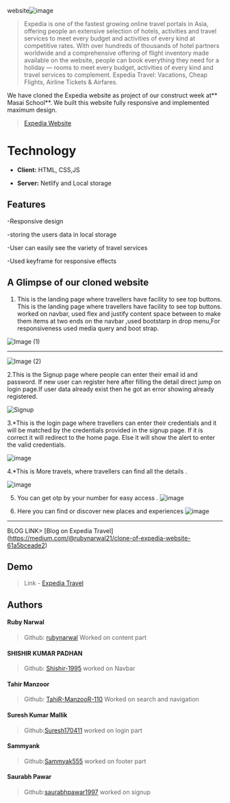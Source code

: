 

 website![image](https://www.expedia.co.in/_dms/header/logo.svg?locale=en_GB&siteid=27&2)


> Expedia is one of the fastest growing online travel portals in Asia, offering people an extensive selection of hotels, activities and travel services to meet every budget and activities of every kind at competitive rates. With over hundreds of thousands of hotel partners worldwide and a comprehensive offering of flight inventory made available on the website, people can book everything they need for a holiday — rooms to meet every budget, activities of every kind and travel services to complement. Expedia Travel: Vacations, Cheap Flights, Airline Tickets & Airfares.

We have cloned the Expedia website as project of our construct week at** Masai School**. We built this website fully responsive and implemented maximum design.
> 
> [Expedia Website]()
 

  
# Technology


- **Client:** HTML, CSS,JS

- **Server:** Netlify and Local storage




  
## Features

-Responsive design

-storing the users data in local storage

-User can easily see the variety of travel services

-Used keyframe for responsive effects
 



## A Glimpse of our cloned website

   1. This is the landing page where travellers have facility to see top buttons.
      This is the landing page where travellers have facility to see top buttons.
       worked on navbar, used flex and justify content space between to make them items at 
       two ends on the navbar ,used bootstarp in drop menu,For responsiveness used media query and boot strap.

![Image (1)](https://miro.medium.com/max/875/1*tpGDAseQaPIatn_Ewoj1Vg.png)
*******************************************************************************

![Image (2)](https://miro.medium.com/max/875/1*T3xZx2G1r7OJhafRFwZwlw.png)



2.This is the Signup page where people can enter their email id and password. If new user can register here after filling the detail direct jump on login page.If user data already exist then he got an error showing already registered. 
    
![Signup](https://miro.medium.com/max/875/1*EvjBBKzEHTadwNFW3htYpg.png)


   3.*This is the login page where travellers can enter their credentials and it will be matched by the credentials provided in the signup page. If it is correct it will redirect to the home page. Else it will show the alert to enter the valid credentials. 
    
![image](https://miro.medium.com/max/875/1*Id06dWN-Yy2DGxJM1HQdiw.png)



   4.*This is More travels, where travellers can find all the details .
   
![image](https://miro.medium.com/max/875/1*tkwNrZgmnNurdRXKX2nz3g.png)


   
    
   5. You can get otp by your number for easy access .
![image](https://miro.medium.com/max/875/1*-L3fwe4HXIoNEAwAqAVUKA.png)

    

  
 

   6. Here you can find or discover new places and experiences
![image](https://miro.medium.com/max/875/1*qv4iNwvA9Sue6w5AiZlo-Q.png)

***********************************************************************



BLOG LINK> [Blog on Expedia Travel] (https://medium.com/@rubynarwal21/clone-of-expedia-website-61a5bceade2)


 

  
## Demo

>Link - [Expedia Travel]()


  
## Authors

#### Ruby Narwal
> Github: [rubynarwal](https://github.com/rubynarwal)
Worked on content part

#### SHISHIR KUMAR PADHAN
> Github: [Shishir-1995](https://github.com/Shishir-1995)
worked on Navbar 

#### Tahir Manzoor
> Github: [TahiR-ManzooR-110](https://github.com/TahiR-ManzooR-110)
Worked on search and navigation
#### Suresh Kumar Mallik
>Github:[Suresh170411](https://github.com/Suresh170411)
worked on login part
#### Sammyank
>Github:[Sammyak555](https://github.com/Sammyak555)
worked on footer part
#### Saurabh Pawar
>Github:[saurabhpawar1997](http://saurabhpawar1997/)
worked on signup 



